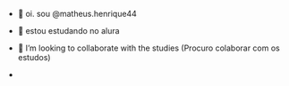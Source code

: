 - 👋 oi. sou @matheus.henrique44
- 👀 estou estudando no alura

- 💞️ I’m looking to collaborate with the studies (Procuro colaborar com os estudos)
- 

<!---
matheusremboski/matheusremboski is a ✨ special ✨ repository because its `README.md` (this file) appears on your GitHub profile.
You can click the Preview link to take a look at your changes.
--->
